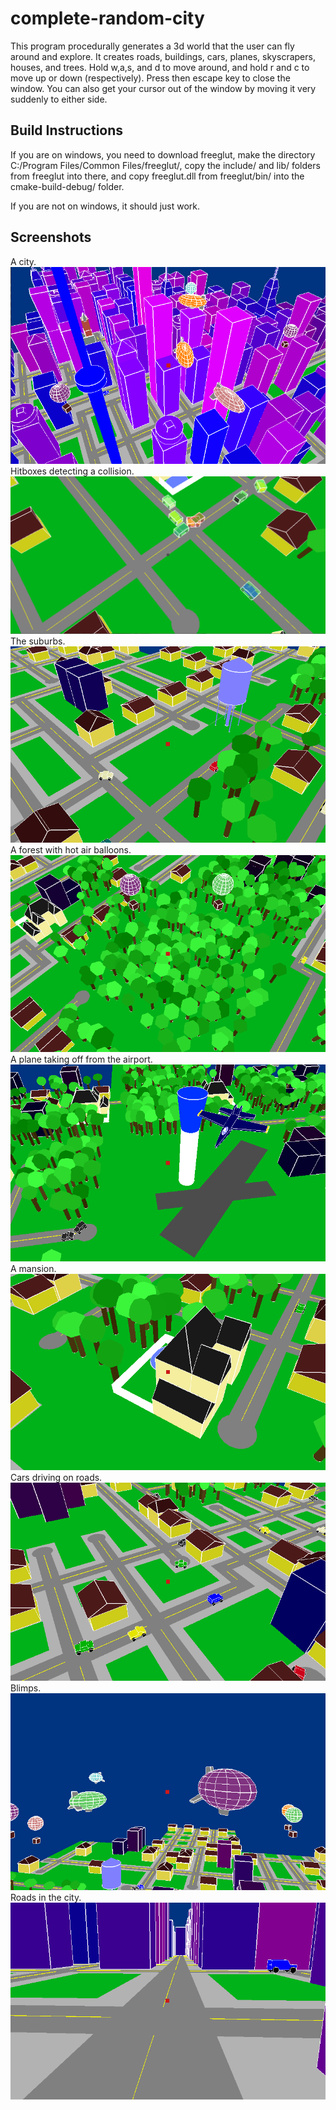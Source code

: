 # complete-random-city
This program procedurally generates a 3d world that the user can
fly around and explore. It creates roads, buildings, cars, 
planes, skyscrapers, houses, and trees. Hold w,a,s, and d to move
around, and hold r and c to move up or down (respectively). Press
then escape key to close the window. You can also get your cursor
out of the window by moving it very suddenly to either side.

## Build Instructions
If you are on windows, you need to download freeglut, make the directory
 C:/Program Files/Common Files/freeglut/, copy the include/ and lib/ folders 
 from freeglut into there, and copy freeglut.dll from freeglut/bin/ into the 
 cmake-build-debug/ folder.

If you are not on windows, it should just work.
 
## Screenshots
A city.
![](screenshots/city.png)
Hitboxes detecting a collision.
![](screenshots/hitboxes.png)
The suburbs.
![](screenshots/suburb.png)
A forest with hot air balloons.
![](screenshots/forest.png)
A plane taking off from the airport.
![](screenshots/airport.png)
A mansion.
![](screenshots/house.png)
Cars driving on roads.
![](screenshots/cars.png)
Blimps.
![](screenshots/airships.png)
Roads in the city.
![](screenshots/roads.png)
